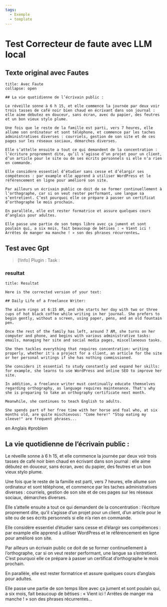 ```yaml
---
tags:
  - Exemple
  - template
---
```


# Test Correcteur de faute avec LLM local 

## Texte original avec Fautes 
```ad-info
title: Avec Faute
collapse: open

## La vie quotidienne de l’écrivain public :

Le réveille sonne à 6 h 15, et elle commence la journée par deux voir trois tasses de café noir bien chaud en écrivant dans son journal : elle aime débutez en douceur, sans écran, avec du papier, des feutres et un bon vieux stylo plume.

Une fois que le reste de la famille est parti, vers 7 heures, elle allume son ordinateur et sont téléphone, et commence par les taches administratives diverses : courriels, gestion de son site et de ces pages sur les réseaux sociaux, démarches diverses.

Elle s’attelle ensuite a tout ce qui demandent de la concentration : l’écriture proprement dite, qu’il s’agisse d’un projet pour un client, d’un article pour le site ou de ses écrits personnels si elle n’a rien en commande.

Elle considère essentiel d’étudier sans cesse et d’élargir ses compétences : par example elle apprend à utiliser WordPress et le référencement en ligne pour amélioré son site.

Par ailleurs un écrivain public ce doit de se former continuellement à l’orthographe, car si on veut rester performant, une langue sa s’entretient. C’est pourquoi elle ce prépare à passer un certificat d’orthographe le mois prochain.

En parallèle, elle est rester formatrice et assure quelques cours d’anglais pour adultes.

Elle passe une partie de son temps libre avec ça jument et sont poulain qui, a six mois, fait beaucoup de bêtises : « Vient ici ! Arrêtes de manger ma manche ! » son des phrases récurrentes…
```

## Test avec Gpt

> [!info]
> Plugin : 
> Task : 
> 

### resultat
```ad-attention
title: Resultat

Here is the corrected version of your text:

## Daily Life of a Freelance Writer:

The alarm rings at 6:15 AM, and she starts her day with two or three cups of hot black coffee while writing in her journal. She prefers to begin gently, without a screen, using paper, pens, and an old fountain pen.

Once the rest of the family has left, around 7 AM, she turns on her computer and phone, and begins with various administrative tasks: emails, managing her site and social media pages, miscellaneous tasks.

She then tackles everything that requires concentration: writing properly, whether it's a project for a client, an article for the site or her personal writings if she has nothing commissioned.

She considers it essential to study constantly and expand her skills: for example, she learns to use WordPress and online SEO to improve her site.

In addition, a freelance writer must continually educate themselves regarding orthography, as language requires maintenance. That's why she is preparing to take an orthography certificate next month.

Meanwhile, she continues to teach English to adults.

She spends part of her free time with her horse and foal who, at six months old, are quite mischievous: "Come here!" "Stop eating my sleeve!" are frequent phrases...
```

en Anglais #problem 


## La vie quotidienne de l’écrivain public :

Le réveille sonne à 6 h 15, et elle commence la journée par deux voir trois tasses de café noir bien chaud en écrivant dans son journal : elle aime débutez en douceur, sans écran, avec du papier, des feutres et un bon vieux stylo plume.

Une fois que le reste de la famille est parti, vers 7 heures, elle allume son ordinateur et sont téléphone, et commence par les taches administratives diverses : courriels, gestion de son site et de ces pages sur les réseaux sociaux, démarches diverses.

Elle s’attelle ensuite a tout ce qui demandent de la concentration : l’écriture proprement dite, qu’il s’agisse d’un projet pour un client, d’un article pour le site ou de ses écrits personnels si elle n’a rien en commande.

Elle considère essentiel d’étudier sans cesse et d’élargir ses compétences : par example elle apprend à utiliser WordPress et le référencement en ligne pour amélioré son site.

Par ailleurs un écrivain public ce doit de se former continuellement à l’orthographe, car si on veut rester performant, une langue sa s’entretient. C’est pourquoi elle ce prépare à passer un certificat d’orthographe le mois prochain.

En parallèle, elle est rester formatrice et assure quelques cours d’anglais pour adultes.

Elle passe une partie de son temps libre avec ça jument et sont poulain qui, a six mois, fait beaucoup de bêtises : « Vient ici ! Arrêtes de manger ma manche ! » son des phrases récurrentes…

